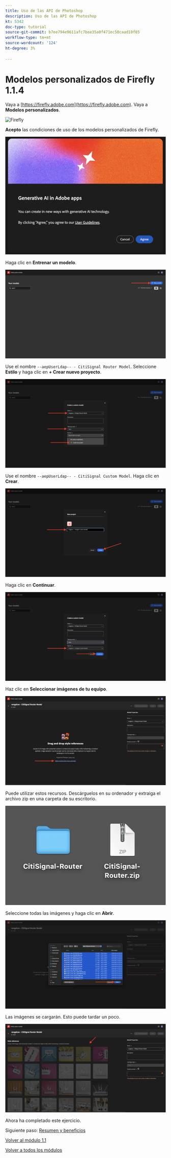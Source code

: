 ```yaml
---
title: Uso de las API de Photoshop
description: Uso de las API de Photoshop
kt: 5342
doc-type: tutorial
source-git-commit: b7ee794e9611afc7bee35a0f471ec50caad10f85
workflow-type: tm+mt
source-wordcount: '124'
ht-degree: 3%

---
```


# Modelos personalizados de Firefly 1.1.4

Vaya a [https://firefly.adobe.com](https://firefly.adobe.com). Vaya a **Modelos personalizados**.

![Firefly](./images/ffcm1.png)

**Acepto** las condiciones de uso de los modelos personalizados de Firefly.

![Firefly](./images/ffcm2.png)

Haga clic en **Entrenar un modelo**.

![Firefly](./images/ffcm3.png)

Use el nombre `--aepUserLdap-- - CitiSignal Router Model`. Seleccione **Estilo** y haga clic en **+ Crear nuevo proyecto**.

![Firefly](./images/ffcm4.png)

Use el nombre `--aepUserLdap-- - CitiSignal Custom Model`. Haga clic en **Crear**.

![Firefly](./images/ffcm5.png)

Haga clic en **Continuar**.

![Firefly](./images/ffcm6.png)

Haz clic en **Seleccionar imágenes de tu equipo**.

![Firefly](./images/ffcm7.png)

Puede utilizar estos recursos. Descárguelos en su ordenador y extraiga el archivo zip en una carpeta de su escritorio.

![Firefly](./images/ffcm8.png)

Seleccione todas las imágenes y haga clic en **Abrir**.

![Firefly](./images/ffcm9.png)

Las imágenes se cargarán. Esto puede tardar un poco.

![Firefly](./images/ffcm10.png)

Ahora ha completado este ejercicio.

Siguiente paso: [Resumen y beneficios](./summary.md)

[Volver al módulo 1.1](./firefly-services.md)

[Volver a todos los módulos](./../../../overview.md)
